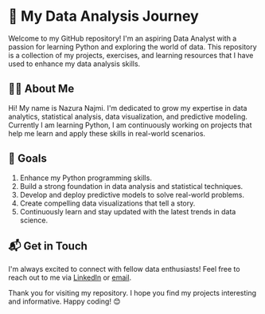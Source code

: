 # 🌟 My Data Analysis Journey

Welcome to my GitHub repository! I'm an aspiring Data Analyst with a passion for learning Python and exploring the world of data. This repository is a collection of my projects, exercises, and learning resources that I have used to enhance my data analysis skills.

## 👩‍💻 About Me
Hi! My name is Nazura Najmi.
I'm dedicated to grow my expertise in data analytics, statistical analysis, data visualization, and predictive modeling. Currently I am learning Python, I am continuously working on projects that help me learn and apply these skills in real-world scenarios.



## 🎯 Goals

1. Enhance my Python programming skills.
2. Build a strong foundation in data analysis and statistical techniques.
3. Develop and deploy predictive models to solve real-world problems.
4. Create compelling data visualizations that tell a story.
5. Continuously learn and stay updated with the latest trends in data science.

## 📬 Get in Touch

I'm always excited to connect with fellow data enthusiasts! Feel free to reach out to me via [LinkedIn](https://www.linkedin.com/in/nazura-najmi-732775164) or [email](nazuranajmi51@gmail.com).

Thank you for visiting my repository. I hope you find my projects interesting and informative. Happy coding! 😊

